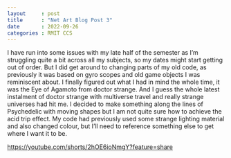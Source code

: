 ```yaml
---
layout     : post
title      : "Net Art Blog Post 3"
date       : 2022-09-26
categories : RMIT CCS
---
```


I have run into some issues with my late half of the semester as I’m struggling quite a bit across all my subjects, so my dates might start getting out of order.
But I did get around to changing parts of my old code, as previously it was based on gyro scopes and old game objects I was  reminiscent about.
I finally figured out what I had in mind the whole time, it was the Eye of Agamoto from doctor strange.
And I guess the whole latest instalment of doctor strange with multiverse travel and really strange universes had hit me.
I decided to make something along the lines of Psychedelic with moving shapes but I am not quite sure how to achieve the acid trip effect.
My code had previously used some strange lighting material and also changed colour, but I’ll need to reference something else to get where I want it to be.

https://youtube.com/shorts/2hOE6ioNmgY?feature=share